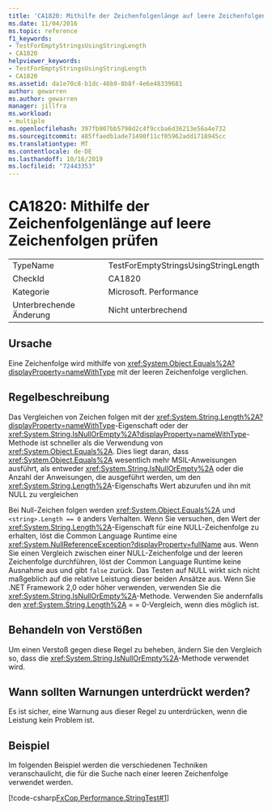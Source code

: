 ```yaml
---
title: 'CA1820: Mithilfe der Zeichenfolgenlänge auf leere Zeichenfolgen prüfen'
ms.date: 11/04/2016
ms.topic: reference
f1_keywords:
- TestForEmptyStringsUsingStringLength
- CA1820
helpviewer_keywords:
- TestForEmptyStringsUsingStringLength
- CA1820
ms.assetid: da1e70c8-b1dc-46b9-8b8f-4e6e48339681
author: gewarren
ms.author: gewarren
manager: jillfra
ms.workload:
- multiple
ms.openlocfilehash: 397fb907bb5790d2c4f9ccba6d36213e56a4e732
ms.sourcegitcommit: 485ffaedb1ade71490f11cf05962add1718945cc
ms.translationtype: MT
ms.contentlocale: de-DE
ms.lasthandoff: 10/16/2019
ms.locfileid: "72443353"
---
```

# <a name="ca1820-test-for-empty-strings-using-string-length"></a>CA1820: Mithilfe der Zeichenfolgenlänge auf leere Zeichenfolgen prüfen

|||
|-|-|
|TypeName|TestForEmptyStringsUsingStringLength|
|CheckId|CA1820|
|Kategorie|Microsoft. Performance|
|Unterbrechende Änderung|Nicht unterbrechend|

## <a name="cause"></a>Ursache

Eine Zeichenfolge wird mithilfe von <xref:System.Object.Equals%2A?displayProperty=nameWithType> mit der leeren Zeichenfolge verglichen.

## <a name="rule-description"></a>Regelbeschreibung

Das Vergleichen von Zeichen folgen mit der <xref:System.String.Length%2A?displayProperty=nameWithType>-Eigenschaft oder der <xref:System.String.IsNullOrEmpty%2A?displayProperty=nameWithType>-Methode ist schneller als die Verwendung von <xref:System.Object.Equals%2A>. Dies liegt daran, dass <xref:System.Object.Equals%2A> wesentlich mehr MSIL-Anweisungen ausführt, als entweder <xref:System.String.IsNullOrEmpty%2A> oder die Anzahl der Anweisungen, die ausgeführt werden, um den <xref:System.String.Length%2A>-Eigenschafts Wert abzurufen und ihn mit NULL zu vergleichen

Bei Null-Zeichen folgen werden <xref:System.Object.Equals%2A> und `<string>.Length == 0` anders Verhalten. Wenn Sie versuchen, den Wert der <xref:System.String.Length%2A>-Eigenschaft für eine NULL-Zeichenfolge zu erhalten, löst die Common Language Runtime eine <xref:System.NullReferenceException?displayProperty=fullName> aus. Wenn Sie einen Vergleich zwischen einer NULL-Zeichenfolge und der leeren Zeichenfolge durchführen, löst der Common Language Runtime keine Ausnahme aus und gibt `false` zurück. Das Testen auf NULL wirkt sich nicht maßgeblich auf die relative Leistung dieser beiden Ansätze aus. Wenn Sie .NET Framework 2,0 oder höher verwenden, verwenden Sie die <xref:System.String.IsNullOrEmpty%2A>-Methode. Verwenden Sie andernfalls den <xref:System.String.Length%2A> = = 0-Vergleich, wenn dies möglich ist.

## <a name="how-to-fix-violations"></a>Behandeln von Verstößen

Um einen Verstoß gegen diese Regel zu beheben, ändern Sie den Vergleich so, dass die <xref:System.String.IsNullOrEmpty%2A>-Methode verwendet wird.

## <a name="when-to-suppress-warnings"></a>Wann sollten Warnungen unterdrückt werden?

Es ist sicher, eine Warnung aus dieser Regel zu unterdrücken, wenn die Leistung kein Problem ist.

## <a name="example"></a>Beispiel

Im folgenden Beispiel werden die verschiedenen Techniken veranschaulicht, die für die Suche nach einer leeren Zeichenfolge verwendet werden.

[!code-csharp[FxCop.Performance.StringTest#1](../code-quality/codesnippet/CSharp/ca1820-test-for-empty-strings-using-string-length_1.cs)]
